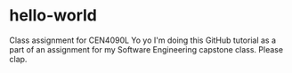 # hello-world
Class assignment for CEN4090L
Yo yo I'm doing this GitHub tutorial as a part of an assignment for my Software Engineering capstone class. Please clap.
